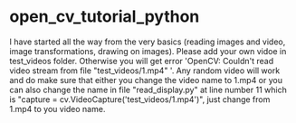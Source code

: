 # open_cv_tutorial_python


I have started all the way from the very basics (reading images and video, image transformations, drawing on images).
Please add your own vidoe in test_videos folder. Otherwise you will get error 'OpenCV: Couldn't read video stream from file "test_videos/1.mp4" '. Any random video will work and do make sure that either you change the video name to 1.mp4 or you can also change the name in file "read_display.py" at line number 11 which is "capture = cv.VideoCapture('test_videos/1.mp4')", just change from 1.mp4 to you video name.
